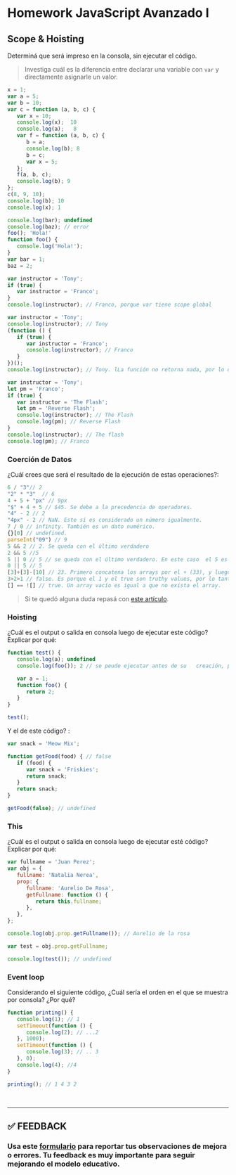 # Homework JavaScript Avanzado I

## Scope & Hoisting

Determiná que será impreso en la consola, sin ejecutar el código.

> Investiga cuál es la diferencia entre declarar una variable con `var` y directamente asignarle un valor.

```javascript
x = 1;
var a = 5;
var b = 10;
var c = function (a, b, c) {
   var x = 10;     
   console.log(x);  10
   console.log(a);   8
   var f = function (a, b, c) {
      b = a; 
      console.log(b); 8
      b = c;
      var x = 5;
   };
   f(a, b, c);
   console.log(b); 9
};
c(8, 9, 10);
console.log(b); 10
console.log(x); 1
```

```javascript
console.log(bar); undefined
console.log(baz); // error
foo(); 'Hola!'
function foo() {
   console.log('Hola!');
}
var bar = 1;
baz = 2;
```

```javascript
var instructor = 'Tony';
if (true) {
   var instructor = 'Franco';
}
console.log(instructor); // Franco, porque var tiene scope global
```

```javascript
var instructor = 'Tony';
console.log(instructor); // Tony
(function () {
   if (true) {
      var instructor = 'Franco';
      console.log(instructor); // Franco
   }
})();
console.log(instructor); // Tony. lLa función no retorna nada, por lo que no cambia nada
```

```javascript
var instructor = 'Tony';
let pm = 'Franco';
if (true) {
   var instructor = 'The Flash';
   let pm = 'Reverse Flash';
   console.log(instructor); // The Flash
   console.log(pm); // Reverse Flash
}
console.log(instructor); // The flash
console.log(pm); // Franco
```

### Coerción de Datos

¿Cuál crees que será el resultado de la ejecución de estas operaciones?:

```javascript
6 / "3"// 2
"2" * "3"  // 6
4 + 5 + "px" // 9px
"$" + 4 + 5 // $45. Se debe a la precedencia de operadores.
"4" - 2 // 2
"4px" - 2 // NaN. Este sí es considerado un número igualmente.
7 / 0 // infinity. También es un dato numérico.
{}[0] // undefined. 
parseInt("09") // 9
5 && 2 // 2. Se queda con el último verdadero
2 && 5 //5
5 || 0 // 5 // se queda con el último verdadero. En este caso  el 5 es el único true.
0 || 5 // 5
[3]+[3]-[10] // 23. Primero concatena los arrays por el + (33), y luego los coerciona para restarlos (33-10)
3>2>1 // false. Es porque el 1 y el true son truthy values, por lo tanto true no es mayor que true
[] == ![] // true. Un array vacío es igual a que no exista el array.
```

> Si te quedó alguna duda repasá con [este artículo](http://javascript.info/tutorial/object-conversion).

### Hoisting

¿Cuál es el output o salida en consola luego de ejecutar este código? Explicar por qué:

```javascript
function test() {
   console.log(a); undefined
   console.log(foo()); 2 // se peude ejecutar antes de su   creación, porque es una función. Si estaría denntro de un var , daría undefined.

   var a = 1;
   function foo() {
      return 2;
   }
}

test();
```

Y el de este código? :

```javascript
var snack = 'Meow Mix';

function getFood(food) { // false
   if (food) {
      var snack = 'Friskies';
      return snack;
   }
   return snack;
}

getFood(false); // undefined
```

### This

¿Cuál es el output o salida en consola luego de ejecutar esté código? Explicar por qué:

```javascript
var fullname = 'Juan Perez';
var obj = {
   fullname: 'Natalia Nerea',
   prop: {
      fullname: 'Aurelio De Rosa',
      getFullname: function () {
         return this.fullname;
      },
   },
};

console.log(obj.prop.getFullname()); // Aurelio de la rosa

var test = obj.prop.getFullname;

console.log(test()); // undefined
```

### Event loop

Considerando el siguiente código, ¿Cuál sería el orden en el que se muestra por consola? ¿Por qué?

```javascript
function printing() {
   console.log(1); // 1
   setTimeout(function () {
      console.log(2); // ...2
   }, 1000);
   setTimeout(function () {
      console.log(3); // .. 3
   }, 0);
   console.log(4); //4
}

printing(); // 1 4 3 2
```

</br >

---

## **✅ FEEDBACK**

### Usa este [**formulario**](https://docs.google.com/forms/d/e/1FAIpQLSe1MybH_Y-xcp1RP0jKPLndLdJYg8cwyHkSb9MwSrEjoxyzWg/viewform) para reportar tus observaciones de mejora o errores. Tu feedback es muy importante para seguir mejorando el modelo educativo.
